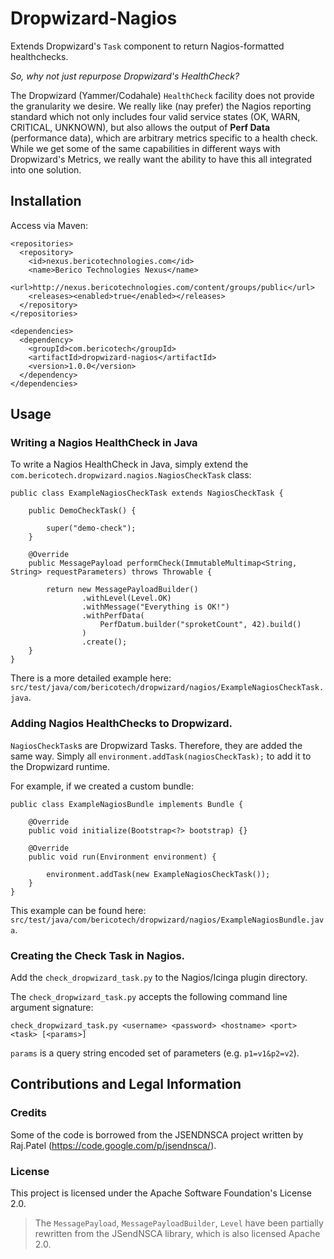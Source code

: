 # Dropwizard-Nagios

Extends Dropwizard's `Task` component to return Nagios-formatted healthchecks.

*So, why not just repurpose Dropwizard's HealthCheck?*

The Dropwizard (Yammer/Codahale) `HealthCheck` facility does not provide the granularity we desire.  We really like (nay prefer) the Nagios reporting standard which not only includes four valid service states (OK, WARN, CRITICAL, UNKNOWN), but also allows the output of **Perf Data** (performance data), which are arbitrary metrics specific to a health check.  While we get some of the same capabilities in different ways with Dropwizard's Metrics, we really want the ability to have this all integrated into one solution.

## Installation

Access via Maven:

```
<repositories>
  <repository>
    <id>nexus.bericotechnologies.com</id>
    <name>Berico Technologies Nexus</name>
    <url>http://nexus.bericotechnologies.com/content/groups/public</url>
    <releases><enabled>true</enabled></releases>
  </repository>
</repositories>

<dependencies>
  <dependency>
    <groupId>com.bericotech</groupId>
    <artifactId>dropwizard-nagios</artifactId>
    <version>1.0.0</version>
  </dependency>
</dependencies>
```

## Usage

### Writing a Nagios HealthCheck in Java

To write a Nagios HealthCheck in Java, simply extend the `com.bericotech.dropwizard.nagios.NagiosCheckTask` class:

```
public class ExampleNagiosCheckTask extends NagiosCheckTask {

    public DemoCheckTask() {

        super("demo-check");
    }

    @Override
    public MessagePayload performCheck(ImmutableMultimap<String, String> requestParameters) throws Throwable {

        return new MessagePayloadBuilder()
                .withLevel(Level.OK)
                .withMessage("Everything is OK!")
                .withPerfData(
                    PerfDatum.builder("sproketCount", 42).build()
                )
                .create();
    }
}
```

There is a more detailed example here: `src/test/java/com/bericotech/dropwizard/nagios/ExampleNagiosCheckTask.java`.

### Adding Nagios HealthChecks to Dropwizard.

`NagiosCheckTask`s are Dropwizard Tasks.  Therefore, they are added the same way.  Simply all `environment.addTask(nagiosCheckTask);` to add it to the Dropwizard runtime.

For example, if we created a custom bundle:

```
public class ExampleNagiosBundle implements Bundle {

    @Override
    public void initialize(Bootstrap<?> bootstrap) {}

    @Override
    public void run(Environment environment) {

        environment.addTask(new ExampleNagiosCheckTask());
    }
}
```

This example can be found here: `src/test/java/com/bericotech/dropwizard/nagios/ExampleNagiosBundle.java`.

### Creating the Check Task in Nagios.

Add the `check_dropwizard_task.py` to the Nagios/Icinga plugin directory.

The `check_dropwizard_task.py` accepts the following command line argument signature:

```
check_dropwizard_task.py <username> <password> <hostname> <port> <task> [<params>]
```

`params` is a query string encoded set of parameters (e.g. `p1=v1&p2=v2`).

## Contributions and Legal Information

### Credits

Some of the code is borrowed from the JSENDNSCA project written by Raj.Patel (https://code.google.com/p/jsendnsca/).


### License

This project is licensed under the Apache Software Foundation's License 2.0.

> The `MessagePayload`, `MessagePayloadBuilder`, `Level` have been partially rewritten from the JSendNSCA library, which is also licensed Apache 2.0.
